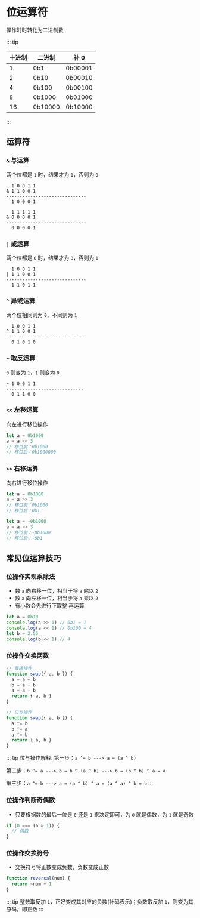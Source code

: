 # 位运算符

操作时时转化为二进制数

::: tip

| 十进制 | 二进制 | 补 0 |
| ------ | ------- | ------- |
| 1 | 0b1 | 0b00001 |
| 2 | 0b10 | 0b00010 |
| 4 | 0b100 | 0b00100 |
| 8 | 0b1000 | 0b01000 |
| 16 | 0b10000 | 0b10000 |

:::

## 运算符

### `&` 与运算

两个位都是 `1` 时，结果才为 `1`，否则为 `0`

```
  1 0 0 1 1
& 1 1 0 0 1
------------------------------
  1 0 0 0 1

  1 1 1 1 1
& 0 0 0 0 1
------------------------------
  0 0 0 0 1
```

### `|` 或运算

两个位都是 `0` 时，结果才为 `0`，否则为 `1`

```
  1 0 0 1 1
| 1 1 0 0 1
------------------------------
  1 1 0 1 1
```

### `^` 异或运算

两个位相同则为 `0`，不同则为 `1`

```
  1 0 0 1 1
^ 1 1 0 0 1
-----------------------------
  0 1 0 1 0
```

### `~` 取反运算

`0` 则变为 `1`，`1` 则变为 `0`

```
~ 1 0 0 1 1
-----------------------------
  0 1 1 0 0
```

### `<<` 左移运算

向左进行移位操作

```js
let a = 0b1000
a = a << 3
// 移位前：0b1000
// 移位后：0b1000000
```

### `>>` 右移运算

向右进行移位操作

```js
let a = 0b1000
a = a >> 3
// 移位前：0b1000
// 移位后：0b1

let a = -0b1000
a = a >> 3
// 移位前：-0b1000
// 移位后：-0b1
```

## 常见位运算技巧

### 位操作实现乘除法

- 数 `a` 向右移一位，相当于将 `a` 除以 `2`
- 数 `a` 向左移一位，相当于将 `a` 乘以 `2`
- 有小数会先进行下取整 再运算

```js
let a = 0b10
console.log(a >> 1) // 0b1 = 1
console.log(a << 1) // 0b100 = 4
let b = 2.55
console.log(b << 1) // 4
```

### 位操作交换两数

```js
// 普通操作
function swap({ a, b }) {
  a = a + b
  b = a - b
  a = a - b
  return { a, b }
}

// 位与操作
function swap({ a, b }) {
  a ^= b
  b ^= a
  a ^= b
  return { a, b }
}
```


::: tip 位与操作解释:
第一步：`a ^= b ---> a = (a ^ b)`

第二步：`b ^= a ---> b = b ^ (a ^ b) ---> b = (b ^ b) ^ a = a`

第三步：`a ^= b ---> a = (a ^ b) ^ a = (a ^ a) ^ b = b`
:::


### 位操作判断奇偶数

- 只要根据数的最后一位是 `0` 还是 `1` 来决定即可，为 `0` 就是偶数，为 `1` 就是奇数

```js
if (0 === (a & 1)) {
  // 偶数
}
```

### 位操作交换符号

- 交换符号将正数变成负数，负数变成正数

```js
function reversal(num) {
  return ~num + 1
}
```


::: tip
整数取反加 `1`，正好变成其对应的负数(补码表示)；负数取反加 `1`，则变为其原码，即正数
:::

